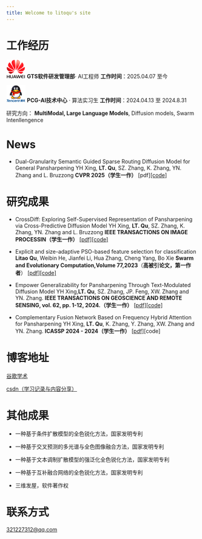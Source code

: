 ```yaml
---
title: Welcome to litoqu's site
---
```


# 工作经历

<img src="Huawei-Logo-2006-2018.png" width="10%" height="10%" /> **GTS软件研发管理部**· AI工程师     **工作时间**：2025.04.07 至今

<img src="R.jpg" width="10%" height="10%" /> **PCG-AI技术中心** · 算法实习生  **工作时间**：2024.04.13 至 2024.8.31

研究方向： **MultiModal, Large Language Models**, Diffusion models, Swarm Intenllengence

# News
- Dual-Granularity Semantic Guided Sparse Routing Diffusion Model for General Pansharpening
  YH Xing, **LT. Qu**, SZ. Zhang, K. Zhang, YN. Zhang and L. Bruzzong
  **CVPR 2025（学生一作）**
  [pdf][\[code\]](https://github.com/codgodtao/SGDiff)

# 研究成果
 - CrossDiff: Exploring Self-Supervised Representation of Pansharpening via Cross-Predictive Diffusion Model
    YH Xing, **LT. Qu**, SZ. Zhang, K. Zhang, YN. Zhang and L. Bruzzong
    **IEEE TRANSACTIONS ON IMAGE PROCESSIN（学生一作）**
    [\[pdf\]](https://ieeexplore.ieee.org/document/10685062)[\[code\]](https://github.com/codgodtao/CrossDiff)

- Explicit and size-adaptive PSO-based feature selection for classification
  **Litao Qu**, Weibin He, Jianfei Li, Hua Zhang, Cheng Yang, Bo Xie
  **Swarm and Evolutionary Computation,Volume 77,2023**（**高被引论文，第一作者**）
  [\[pdf\]](https://www.sciencedirect.com/science/article/abs/pii/S2210650223000238)[[code]](https://github.com/codgodtao/ESAPSO)

- Empower Generalizability for Pansharpening Through Text-Modulated Diffusion Model
YH Xing,**LT. Qu**, SZ. Zhang, JP. Feng, XW. Zhang and YN. Zhang.
**IEEE TRANSACTIONS ON GEOSCIENCE AND REMOTE SENSING, vol. 62, pp. 1-12, 2024.（学生一作）**
  [\[pdf\]](https://ieeexplore.ieee.org/document/10613790)[\[code\]](https://github.com/codgodtao/TMDiff)

- Complementary Fusion Network Based on Frequency Hybrid Attention for Pansharpening
  YH Xing, **LT. Qu**, K. Zhang, Y. Zhang, XW. Zhang and YN. Zhang.
  **ICASSP 2024 - 2024（学生一作）**
  [\[pdf\]](https://ieeexplore.ieee.org/abstract/document/10446416)[code]


# 博客地址
[谷歌学术](https://scholar.google.com.hk/citations?user=zfAwcIkAAAAJ&hl=zh-CN)

[csdn（学习记录与内容分享）](https://blog.csdn.net/python_vb?spm=1011.2415.3001.5343)

# 其他成果
- 一种基于条件扩散模型的全色锐化方法，国家发明专利

- 一种基于交叉预测的多光谱与全色图像融合方法，国家发明专利

- 一种基于文本调制扩散模型的强泛化全色锐化方法，国家发明专利

- 一种基于互补融合网络的全色锐化方法，国家发明专利

- 三维发屋，软件著作权

# 联系方式
321227312@qq.com
